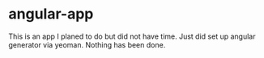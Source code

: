 # angular-app
This is an app I planed to do but did not have time.
Just did set up angular generator via yeoman.
Nothing has been done.
